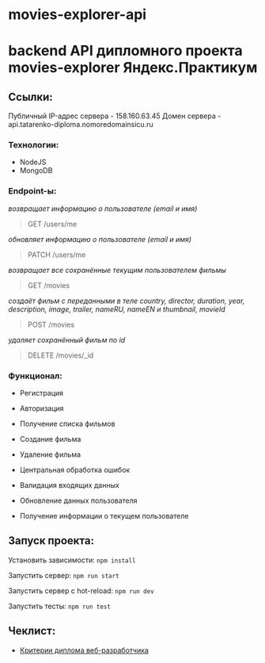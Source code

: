 # movies-explorer-api
# backend API дипломного проекта movies-explorer Яндекс.Практикум

## Ссылки:
Публичный IP-адрес сервера - 158.160.63.45
Домен сервера - api.tatarenko-diploma.nomoredomainsicu.ru

### Технологии:
+ NodeJS
+ MongoDB

### Endpoint-ы:
*возвращает информацию о пользователе (email и имя)*
> GET /users/me

*обновляет информацию о пользователе (email и имя)*
> PATCH /users/me

*возвращает все сохранённые текущим пользователем фильмы*
> GET /movies

*создаёт фильм с переданными в теле*
*country, director, duration, year, description, image, trailer, nameRU, nameEN и thumbnail, movieId* 
> POST /movies

*удаляет сохранённый фильм по id*
> DELETE /movies/_id 

### Функционал:
+ Регистрация
+ Авторизация

+ Получение списка фильмов
+ Создание фильма
+ Удаление фильма

+ Центральная обработка ошибок
+ Валидация входящих данных

+ Обновление данных пользователя
+ Получение информации о текущем пользователе

  
## Запуск проекта:
Установить зависимости: `npm install`

Запустить сервер: `npm run start`

Запустить сервер с hot-reload: `npm run dev`

Запустить тесты: `npm run test`

## Чеклист:
- [Критерии диплома веб-разработчика](https://code.s3.yandex.net/web-developer/static/new-program/web-diploma-criteria-2.0/index.html)
